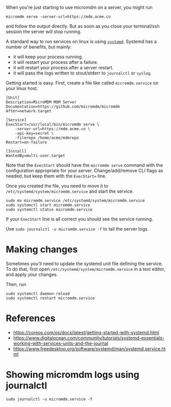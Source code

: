 When you're just starting to use micromdm on a server, you might run 
```
micromdm serve -server-url=https://mdm.acme.co
``` 
and follow the output directly. But as soon as you close your terminal/ssh session the server will stop running. 

A standard way to run services on linux is using [`systemd`](https://coreos.com/os/docs/latest/getting-started-with-systemd.html). Systemd has a number of benefits, but mainly:
- it will keep your process running.
- it will restart your process after a failure.
- it will restart your process after a server restart.
- it will pass the logs written to stout/stderr to `journalctl` or `syslog`. 

Getting started is easy. 
First, create a file like called `micromdm.service` on your linux host. 

```
[Unit]
Description=MicroMDM MDM Server
Documentation=https://github.com/micromdm/micromdm
After=network.target

[Service]
ExecStart=/usr/local/bin/micromdm serve \
    -server-url=https://mdm.acme.co \
    -api-key=secret \
    -filerepo /home/acme/mdmrepo
Restart=on-failure

[Install]
WantedBy=multi-user.target
```

Note that the `ExecStart` should have the `micromdm serve` command with the configuration appropriate for your server. Change/add/remove CLI flags as needed, but keep them with the `ExecStart=` line.

Once you created the file, you need to move it to `/etc/systemd/system/micromdm.service` and start the service.

```
sudo mv micromdm.service /etc/systemd/system/micromdm.service
sudo systemctl start micromdm.service
sudo systemctl status micromdm.service
```

If your `ExecStart` line is all correct you should see the service running. 

Use `sudo journalctl -u micromdm.service -f` to tail the server logs. 

# Making changes

Sometimes you'll need to update the systemd unit file defining the service. To do that, first open `/etc/systemd/system/micromdm.service` in a text editor, and apply your changes. 

Then, run 
```
sudo systemctl daemon-reload
sudo systemctl restart micromdm.service
```

# References

- https://coreos.com/os/docs/latest/getting-started-with-systemd.html
- https://www.digitalocean.com/community/tutorials/systemd-essentials-working-with-services-units-and-the-journal
- https://www.freedesktop.org/software/systemd/man/systemd.service.html

# Showing micromdm logs using journalctl
```
sudo journalctl -u micromdm.service -f
```